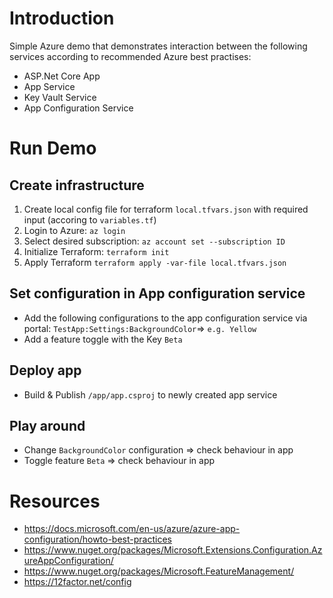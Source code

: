 # Introduction 

Simple Azure demo that demonstrates interaction between the following services according to recommended Azure best practises:

* ASP.Net Core App 
* App Service 
* Key Vault Service
* App Configuration Service

# Run Demo 

## Create infrastructure 
1. Create local config file for terraform `local.tfvars.json` with required input (accoring to `variables.tf`)
1. Login to Azure: `az login`
1. Select desired subscription: `az account set --subscription ID`
1. Initialize Terraform: `terraform init`
1. Apply Terraform `terraform apply -var-file local.tfvars.json`

## Set configuration in App configuration service 
* Add the following configurations to the app configuration service via portal: `TestApp:Settings:BackgroundColor`=> `e.g. Yellow`
* Add a feature toggle with the Key `Beta`

## Deploy app
* Build & Publish `/app/app.csproj` to newly created app service 

## Play around 
* Change `BackgroundColor` configuration => check behaviour in app 
* Toggle feature `Beta` => check behaviour in app 

# Resources 
* https://docs.microsoft.com/en-us/azure/azure-app-configuration/howto-best-practices
* https://www.nuget.org/packages/Microsoft.Extensions.Configuration.AzureAppConfiguration/
* https://www.nuget.org/packages/Microsoft.FeatureManagement/ 
* https://12factor.net/config 